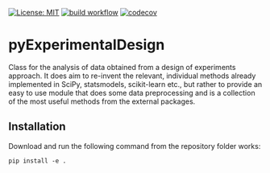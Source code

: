[![License: MIT](https://img.shields.io/badge/License-MIT-blue.svg)](https://opensource.org/licenses/MIT)
[![build workflow](https://github.com/AlexanderSouthan/pyExperimentalDesign/actions/workflows/main.yml/badge.svg)](https://github.com/AlexanderSouthan/pyExperimentalDesign/actions/workflows/main.yml)
[![codecov](https://codecov.io/gh/AlexanderSouthan/pyExperimentalDesign/branch/master/graph/badge.svg?token=E17XE4FR6H)](https://codecov.io/gh/AlexanderSouthan/pyExperimentalDesign)

# pyExperimentalDesign

Class for the analysis of data obtained from a design of experiments approach. It does aim to re-invent the relevant, individual methods already implemented in SciPy, statsmodels, scikit-learn etc., but rather to provide an easy to use module that does some data preprocessing and is a collection of the most useful methods from the external packages. 

## Installation
Download and run the following command from the repository folder works:
```
pip install -e .
```
